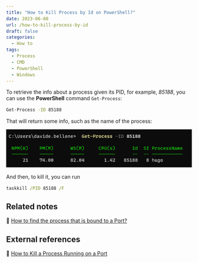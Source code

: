 ```yaml
---
title: "How to Kill Process by Id on PowerShell?"
date: 2023-06-08
url: /how-to-kill-process-by-id
draft: false
categories:
  - How to
tags:
  - Process
  - CMD
  - PowerShell
  - Windows
---
```


To retrieve the info about a process given its PID, for example, _85188_, you can use the **PowerShell** command `Get-Process`:

```cmd
Get-Process -ID 85188
```

That will return some info, such as the name of the process:

![Process Info](./get-process-info.png)

And then, to kill it, you can run

```cmd
taskkill /PID 85188 /F
```

## Related notes

🔗 [How to find the process that is bound to a Port?](https://notes.code4it.dev/how-to-find-the-process-bound-to-a-port/)

## External references

🔗 [How to Kill a Process Running on a Port](https://dev.to/smpnjn/how-to-kill-a-process-running-on-a-port-3pdf)
